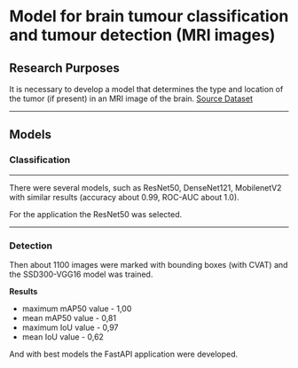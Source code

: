 # Model for brain tumour classification and tumour detection (MRI images)

## Research Purposes

It is necessary to develop a model that determines the type and location of the tumor (if present) in an MRI image of the brain. 
[Source Dataset](https://www.kaggle.com/datasets/sayemprodhanananta/brain-mri-dataset-containing-8-classes)
____________

## Models

### Classification
-------
There were several models, such as ResNet50, DenseNet121, MobilenetV2 with similar results (accuracy about 0.99, ROC-AUC about 1.0).

For the application the ResNet50 was selected.

___________________

### Detection

Then about 1100 images were marked with bounding boxes (with CVAT) and the SSD300-VGG16 model was trained.

**Results**

- maximum mAP50 value - 1,00
- mean mAP50 value - 0,81
- maximum IoU value - 0,97
- mean IoU value - 0,62

And with best models the FastAPI application were developed.



